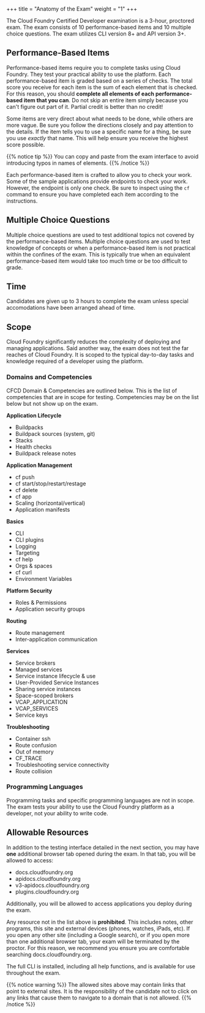 +++
title = "Anatomy of the Exam"
weight = "1"
+++

The Cloud Foundry Certified Developer examination is a 3-hour, proctored exam. The exam consists of 10 performance-based items and 10 multiple choice questions. The exam utilizes CLI version 8+ and API version 3+.

## Performance-Based Items

Performance-based items require you to complete tasks using Cloud Foundry. They test your practical ability to use the platform. Each performance-based item is graded based on a series of checks. The total score you receive for each item is the sum of each element that is checked. For this reason, you should **complete all elements of each performance-based item that you can**. Do not skip an entire item simply because you can't figure out part of it. Partial credit is better than no credit!

Some items are very direct about what needs to be done, while others are more vague. Be sure you follow the directions closely and pay attention to the details. If the item tells you to use a specific name for a thing, be sure you use *exactly* that name. This will help ensure you receive the highest score possible. 

{{% notice tip %}}
You can copy and paste from the exam interface to avoid introducing typos in names of elements.
{{% /notice %}}

Each performance-based item is crafted to allow you to check your work. Some of the sample applications provide endpoints to check your work. However, the endpoint is only one check. Be sure to inspect using the `cf` command to ensure you have completed each item according to the instructions.

## Multiple Choice Questions

Multiple choice questions are used to test additional topics not covered by the performance-based items. Multiple choice questions are used to test knowledge of concepts or when a performance-based item is not practical within the confines of the exam. This is typically true when an equivalent performance-based item would take too much time or be too difficult to grade. 

## Time

Candidates are given up to 3 hours to complete the exam unless special accomodations have been arranged ahead of time. 

## Scope

Cloud Foundry significantly reduces the complexity of deploying and managing applications. Said another way, the exam does not test the far reaches of Cloud Foundry. It is scoped to the typical day-to-day tasks and knowledge required of a developer using the platform. 

### Domains and Competencies

CFCD Domain & Competencies are outlined below. This is the list of competencies that are in scope for testing. Competencies may be on the list below but not show up on the exam.

**Application Lifecycle**

- Buildpacks
- Buildpack sources (system, git)
- Stacks
- Health checks
- Buildpack release notes

**Application Management**

- cf push
- cf start/stop/restart/restage
- cf delete
- cf app
- Scaling (horizontal/vertical)
- Application manifests

**Basics** 

- CLI
- CLI plugins
- Logging
- Targeting
- cf help
- Orgs & spaces
- cf curl
- Environment Variables

**Platform Security**

- Roles & Permissions
- Application security groups

**Routing**

- Route management
- Inter-application communication

**Services**

- Service brokers
- Managed services
- Service instance lifecycle & use
- User-Provided Service Instances
- Sharing service instances
- Space-scoped brokers
- VCAP_APPLICATION
- VCAP_SERVICES
- Service keys

**Troubleshooting**

- Container ssh
- Route confusion
- Out of memory
- CF_TRACE
- Troubleshooting service connectivity
- Route collision

### Programming Languages

Programming tasks and specific programming languages are not in scope. The exam tests your ability to use the Cloud Foundry platform as a developer, not your ability to write code.

## Allowable Resources

In addition to the testing interface detailed in the next section, you may have **one** additional browser tab opened during the exam. In that tab, you will be allowed to access:

- docs.cloudfoundry.org
- apidocs.cloudfoundry.org
- v3-apidocs.cloudfoundry.org
- plugins.cloudfoundry.org

Additionally, you will be allowed to access applications you deploy during the exam.

Any resource not in the list above is **prohibited**. This includes notes, other programs, this site and external devices (phones, watches, iPads, etc). If you open any other site (including a Google search), or if you open more than one additional browser tab, your exam will be terminated by the proctor. For this reason, we recommend you ensure you are comfortable searching docs.cloudfoundry.org.

The full CLI is installed, including all help functions, and is available for use throughout the exam.

{{% notice warning %}}
The allowed sites above may contain links that point to external sites. It is the responsibility of the candidate not to click on any links that cause them to navigate to a domain that is not allowed.
{{% /notice %}}
